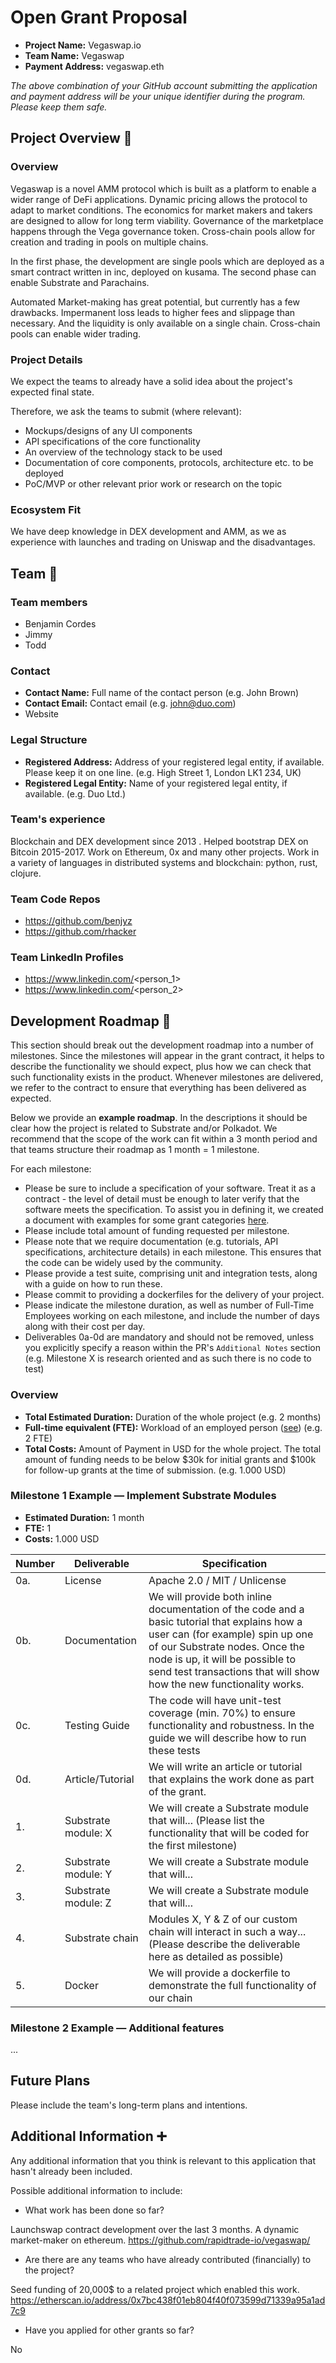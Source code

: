 # Open Grant Proposal

* **Project Name:** Vegaswap.io
* **Team Name:** Vegaswap
* **Payment Address:** vegaswap.eth

*The above combination of your GitHub account submitting the application and payment address will be your unique identifier during the program. Please keep them safe.*

## Project Overview :page_facing_up: 

### Overview

Vegaswap is a novel AMM protocol which is built as a platform to enable a wider range of DeFi applications. 
Dynamic pricing allows the protocol to adapt to market conditions. 
The economics for market makers and takers are designed to allow for long term viability. 
Governance of the marketplace happens through the Vega governance token.
Cross-chain pools allow for creation and trading in pools on multiple chains.

In the first phase, the development are single pools which are deployed as a smart contract written in inc, deployed on kusama.
The second phase can enable Substrate and Parachains.

Automated Market-making has great potential, but currently has a few drawbacks. Impermanent loss leads to higher fees and slippage than necessary.
And the liquidity is only available on a single chain. Cross-chain pools can enable wider trading.

### Project Details 
We expect the teams to already have a solid idea about the project's expected final state.

Therefore, we ask the teams to submit (where relevant):
* Mockups/designs of any UI components
* API specifications of the core functionality
* An overview of the technology stack to be used
* Documentation of core components, protocols, architecture etc. to be deployed
* PoC/MVP or other relevant prior work or research on the topic

### Ecosystem Fit 

We have deep knowledge in DEX development and AMM, as we as experience with launches and trading on Uniswap and the disadvantages.

## Team :busts_in_silhouette:

### Team members
* Benjamin Cordes
* Jimmy
* Todd

### Contact
* **Contact Name:** Full name of the contact person (e.g. John Brown)
* **Contact Email:** Contact email (e.g. john@duo.com)
* Website

### Legal Structure 
* **Registered Address:** Address of your registered legal entity, if available. Please keep it on one line. (e.g. High Street 1, London LK1 234, UK)
* **Registered Legal Entity:** Name of your registered legal entity, if available. (e.g. Duo Ltd.)

### Team's experience
Blockchain and DEX development since 2013 . Helped bootstrap DEX on Bitcoin 2015-2017. Work on Ethereum, 0x
and many other projects. Work in a variety of languages in distributed systems and blockchain: python, rust, clojure.

### Team Code Repos
* https://github.com/benjyz
* https://github.com/rhacker

### Team LinkedIn Profiles
* https://www.linkedin.com/<person_1>
* https://www.linkedin.com/<person_2>

## Development Roadmap :nut_and_bolt: 

This section should break out the development roadmap into a number of milestones. Since the milestones will appear in the grant contract, it helps to describe the functionality we should expect, plus how we can check that such functionality exists in the product. Whenever milestones are delivered, we refer to the contract to ensure that everything has been delivered as expected.

Below we provide an **example roadmap**. In the descriptions it should be clear how the project is related to Substrate and/or Polkadot. We recommend that the scope of the work can fit within a 3 month period and that teams structure their roadmap as 1 month = 1 milestone. 

For each milestone:
* Please be sure to include a specification of your software. Treat it as a contract - the level of detail must be enough to later verify that the software meets the specification.
To assist you in defining it, we created a document with examples for some grant categories [here](../src/grant_guidelines_per_category.md).
* Please include total amount of funding requested per milestone.
* Please note that we require documentation (e.g. tutorials, API specifications, architecture details) in each milestone. This ensures that the code can be widely used by the community.
* Please provide a test suite, comprising unit and integration tests, along with a guide on how to run these.
* Please commit to providing a dockerfiles for the delivery of your project. 
* Please indicate the milestone duration, as well as number of Full-Time Employees working on each milestone, and include the number of days along with their cost per day.
* Deliverables 0a-0d are mandatory and should not be removed, unless you explicitly specify a reason within the PR's `Additional Notes` section (e.g. Milestone X is research oriented and as such there is no code to test)

### Overview
* **Total Estimated Duration:** Duration of the whole project (e.g. 2 months)
* **Full-time equivalent (FTE):**  Workload of an employed person ([see](https://en.wikipedia.org/wiki/Full-time_equivalent)) (e.g. 2 FTE)
* **Total Costs:** Amount of Payment in USD for the whole project. The total amount of funding needs to be below $30k for initial grants and $100k for follow-up grants at the time of submission. (e.g. 1.000 USD)

### Milestone 1 Example — Implement Substrate Modules 
* **Estimated Duration:** 1 month
* **FTE:**  1
* **Costs:** 1.000 USD

| Number | Deliverable | Specification |
| ------------- | ------------- | ------------- |
| 0a. | License | Apache 2.0 / MIT / Unlicense |
| 0b. | Documentation | We will provide both inline documentation of the code and a basic tutorial that explains how a user can (for example) spin up one of our Substrate nodes. Once the node is up, it will be possible to send test transactions that will show how the new functionality works. |
| 0c. | Testing Guide | The code will have unit-test coverage (min. 70%) to ensure functionality and robustness. In the guide we will describe how to run these tests | 
| 0d. | Article/Tutorial | We will write an article or tutorial that explains the work done as part of the grant. 
| 1. | Substrate module: X | We will create a Substrate module that will... (Please list the functionality that will be coded for the first milestone) |  
| 2. | Substrate module: Y | We will create a Substrate module that will... |  
| 3. | Substrate module: Z | We will create a Substrate module that will... |  
| 4. | Substrate chain | Modules X, Y & Z of our custom chain will interact in such a way... (Please describe the deliverable here as detailed as possible) |  
| 5. | Docker | We will provide a dockerfile to demonstrate the full functionality of our chain |

### Milestone 2 Example — Additional features
...

## Future Plans
Please include the team's long-term plans and intentions.

## Additional Information :heavy_plus_sign: 
Any additional information that you think is relevant to this application that hasn't already been included.

Possible additional information to include:
* What work has been done so far?

Launchswap contract development over the last 3 months. A dynamic market-maker on ethereum.
https://github.com/rapidtrade-io/vegaswap/

* Are there are any teams who have already contributed (financially) to the project?

Seed funding of 20,000$ to a related project which enabled this work.
https://etherscan.io/address/0x7bc438f01eb804f40f073599d71339a95a1ad7c9

* Have you applied for other grants so far?

No
